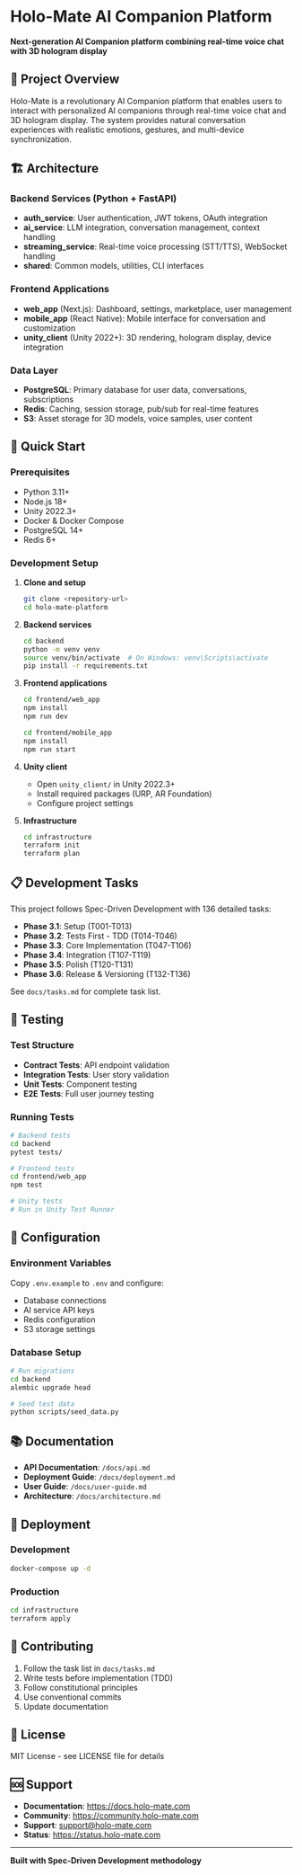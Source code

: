 # Holo-Mate AI Companion Platform

**Next-generation AI Companion platform combining real-time voice chat with 3D hologram display**

## 🎯 Project Overview

Holo-Mate is a revolutionary AI Companion platform that enables users to interact with personalized AI companions through real-time voice chat and 3D hologram display. The system provides natural conversation experiences with realistic emotions, gestures, and multi-device synchronization.

## 🏗️ Architecture

### Backend Services (Python + FastAPI)
- **auth_service**: User authentication, JWT tokens, OAuth integration
- **ai_service**: LLM integration, conversation management, context handling  
- **streaming_service**: Real-time voice processing (STT/TTS), WebSocket handling
- **shared**: Common models, utilities, CLI interfaces

### Frontend Applications
- **web_app** (Next.js): Dashboard, settings, marketplace, user management
- **mobile_app** (React Native): Mobile interface for conversation and customization
- **unity_client** (Unity 2022+): 3D rendering, hologram display, device integration

### Data Layer
- **PostgreSQL**: Primary database for user data, conversations, subscriptions
- **Redis**: Caching, session storage, pub/sub for real-time features
- **S3**: Asset storage for 3D models, voice samples, user content

## 🚀 Quick Start

### Prerequisites
- Python 3.11+
- Node.js 18+
- Unity 2022.3+
- Docker & Docker Compose
- PostgreSQL 14+
- Redis 6+

### Development Setup

1. **Clone and setup**
   ```bash
   git clone <repository-url>
   cd holo-mate-platform
   ```

2. **Backend services**
   ```bash
   cd backend
   python -m venv venv
   source venv/bin/activate  # On Windows: venv\Scripts\activate
   pip install -r requirements.txt
   ```

3. **Frontend applications**
   ```bash
   cd frontend/web_app
   npm install
   npm run dev
   
   cd frontend/mobile_app
   npm install
   npm run start
   ```

4. **Unity client**
   - Open `unity_client/` in Unity 2022.3+
   - Install required packages (URP, AR Foundation)
   - Configure project settings

5. **Infrastructure**
   ```bash
   cd infrastructure
   terraform init
   terraform plan
   ```

## 📋 Development Tasks

This project follows Spec-Driven Development with 136 detailed tasks:

- **Phase 3.1**: Setup (T001-T013)
- **Phase 3.2**: Tests First - TDD (T014-T046) 
- **Phase 3.3**: Core Implementation (T047-T106)
- **Phase 3.4**: Integration (T107-T119)
- **Phase 3.5**: Polish (T120-T131)
- **Phase 3.6**: Release & Versioning (T132-T136)

See `docs/tasks.md` for complete task list.

## 🧪 Testing

### Test Structure
- **Contract Tests**: API endpoint validation
- **Integration Tests**: User story validation  
- **Unit Tests**: Component testing
- **E2E Tests**: Full user journey testing

### Running Tests
```bash
# Backend tests
cd backend
pytest tests/

# Frontend tests  
cd frontend/web_app
npm test

# Unity tests
# Run in Unity Test Runner
```

## 🔧 Configuration

### Environment Variables
Copy `.env.example` to `.env` and configure:
- Database connections
- AI service API keys
- Redis configuration
- S3 storage settings

### Database Setup
```bash
# Run migrations
cd backend
alembic upgrade head

# Seed test data
python scripts/seed_data.py
```

## 📚 Documentation

- **API Documentation**: `/docs/api.md`
- **Deployment Guide**: `/docs/deployment.md`
- **User Guide**: `/docs/user-guide.md`
- **Architecture**: `/docs/architecture.md`

## 🚀 Deployment

### Development
```bash
docker-compose up -d
```

### Production
```bash
cd infrastructure
terraform apply
```

## 🤝 Contributing

1. Follow the task list in `docs/tasks.md`
2. Write tests before implementation (TDD)
3. Follow constitutional principles
4. Use conventional commits
5. Update documentation

## 📄 License

MIT License - see LICENSE file for details

## 🆘 Support

- **Documentation**: https://docs.holo-mate.com
- **Community**: https://community.holo-mate.com  
- **Support**: support@holo-mate.com
- **Status**: https://status.holo-mate.com

---

**Built with Spec-Driven Development methodology**
